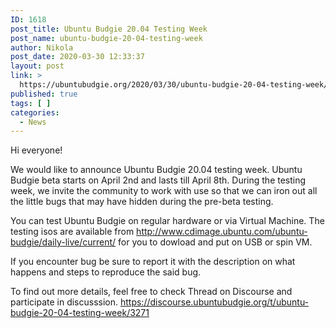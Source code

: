 ```yaml
---
ID: 1618
post_title: Ubuntu Budgie 20.04 Testing Week
post_name: ubuntu-budgie-20-04-testing-week
author: Nikola
post_date: 2020-03-30 12:33:37
layout: post
link: >
  https://ubuntubudgie.org/2020/03/30/ubuntu-budgie-20-04-testing-week/
published: true
tags: [ ]
categories:
  - News
---
```

<p>Hi everyone!</p>
<p>We would like to announce Ubuntu Budgie 20.04 testing week. Ubuntu Budgie beta starts on April 2nd and lasts till April 8th. During the testing week, we invite the community to work with use so that we can iron out all the little bugs that may have hidden during the pre-beta testing.</p>
<p>You can test Ubuntu Budgie on regular hardware or via Virtual Machine. The testing isos are available from <a href="http://www.cdimage.ubuntu.com/ubuntu-budgie/daily-live/current/">http://www.cdimage.ubuntu.com/ubuntu-budgie/daily-live/current/</a> for you to dowload and put on USB or spin VM. </p>
<p>If you encounter bug be sure to report it with the description on what happens and steps to reproduce the said bug. </p>
<p>To find out more details, feel free to check Thread on Discourse and participate in discusssion.
<a href="https://discourse.ubuntubudgie.org/t/ubuntu-budgie-20-04-testing-week/3271">https://discourse.ubuntubudgie.org/t/ubuntu-budgie-20-04-testing-week/3271</a></p>